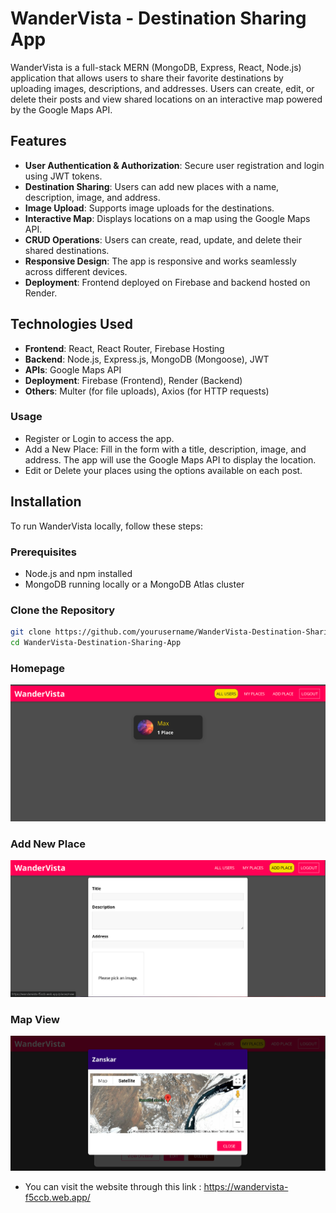 # WanderVista - Destination Sharing App

WanderVista is a full-stack MERN (MongoDB, Express, React, Node.js) application that allows users to share their favorite destinations by uploading images, descriptions, and addresses. Users can create, edit, or delete their posts and view shared locations on an interactive map powered by the Google Maps API. 

## Features

- **User Authentication & Authorization**: Secure user registration and login using JWT tokens.
- **Destination Sharing**: Users can add new places with a name, description, image, and address.
- **Image Upload**: Supports image uploads for the destinations.
- **Interactive Map**: Displays locations on a map using the Google Maps API.
- **CRUD Operations**: Users can create, read, update, and delete their shared destinations.
- **Responsive Design**: The app is responsive and works seamlessly across different devices.
- **Deployment**: Frontend deployed on Firebase and backend hosted on Render.

## Technologies Used

- **Frontend**: React, React Router, Firebase Hosting
- **Backend**: Node.js, Express.js, MongoDB (Mongoose), JWT
- **APIs**: Google Maps API
- **Deployment**: Firebase (Frontend), Render (Backend)
- **Others**: Multer (for file uploads), Axios (for HTTP requests)

### Usage
- Register or Login to access the app.
- Add a New Place: Fill in the form with a title, description, image, and address. The app will use the Google Maps API to display the location.
- Edit or Delete your places using the options available on each post.

## Installation

To run WanderVista locally, follow these steps:

### Prerequisites

- Node.js and npm installed
- MongoDB running locally or a MongoDB Atlas cluster

### Clone the Repository

```bash
git clone https://github.com/yourusername/WanderVista-Destination-Sharing-App.git
cd WanderVista-Destination-Sharing-App
```

### Homepage
![Homepage Screenshot](frontend/assets/homepage.png "Homepage of WanderVista")


### Add New Place
![Add Place Screenshot](frontend/assets/addPlace.png "Add New Place Form")

### Map View
![Map View Screenshot](frontend/assets/MapView.png "Add New Place Form")

- You can visit the website through this link : https://wandervista-f5ccb.web.app/
